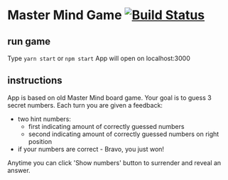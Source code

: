 # Master Mind Game [![Build Status](https://travis-ci.org/mmicalt/master_mind.svg?branch=master)](https://travis-ci.org/mmicalt/master_mind)

## run game

Type `yarn start` or `npm start`
App will open on localhost:3000

## instructions

App is based on old Master Mind board game. Your goal is to guess 3 secret numbers. Each turn you are given a feedback:

- two hint numbers:
  - first indicating amount of correctly guessed numbers
  - second indicating amount of correctly guessed numbers on right position
- if your numbers are correct - Bravo, you just won!

Anytime you can click 'Show numbers' button to surrender and reveal an answer.
